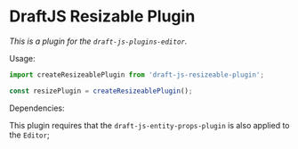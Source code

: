 # DraftJS Resizable Plugin

*This is a plugin for the `draft-js-plugins-editor`.*

Usage:

```js
import createResizeablePlugin from 'draft-js-resizeable-plugin';

const resizePlugin = createResizeablePlugin();
```

Dependencies:

This plugin requires that the `draft-js-entity-props-plugin` is also applied to the `Editor`;
